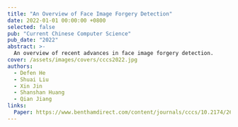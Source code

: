```yaml
---
title: "An Overview of Face Image Forgery Detection"
date: 2022-01-01 00:00:00 +0800
selected: false
pub: "Current Chinese Computer Science"
pub_date: "2022"
abstract: >-
  An overview of recent advances in face image forgery detection.
cover: /assets/images/covers/cccs2022.jpg
authors:
  - Defen He
  - Shuai Liu
  - Xin Jin
  - Shanshan Huang
  - Qian Jiang
links:
  Paper: https://www.benthamdirect.com/content/journals/cccs/10.2174/2665997202666220818122419
---
```

